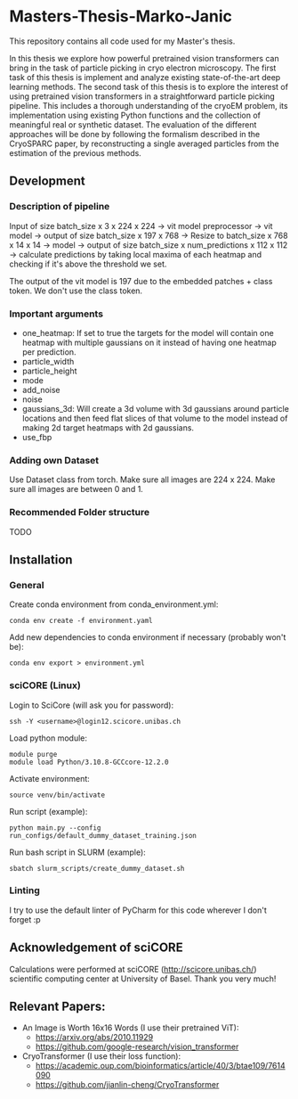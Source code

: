 # Masters-Thesis-Marko-Janic
This repository contains all code used for my Master's thesis.

In this thesis we explore how powerful pretrained vision transformers can bring in the task of particle picking in cryo 
electron microscopy. The first task of this thesis is implement and analyze existing state-of-the-art deep learning 
methods. The second task of this thesis is to explore the interest of using pretrained vision transformers in a 
straightforward particle picking pipeline. This includes a thorough understanding of the cryoEM problem, 
its implementation using existing Python functions and the collection of meaningful real or synthetic dataset. The 
evaluation of the different approaches will be done by following the formalism described in the CryoSPARC paper, by 
reconstructing a single averaged particles from the estimation of the previous methods.

## Development
### Description of pipeline
Input of size batch_size x 3 x 224 x 224 -> vit model preprocessor -> vit model -> output of size batch_size x 197 x 768
-> Resize to batch_size x 768 x 14 x 14 -> model -> output of size batch_size x num_predictions x 112 x 112 -> 
calculate predictions by taking local maxima of each heatmap and checking if it's above the threshold we set.

The output of the vit model is 197 due to the embedded patches + class token. We don't use the class token.

### Important arguments
- one_heatmap: If set to true the targets for the model will contain one heatmap with multiple gaussians on it instead 
of having one heatmap per prediction.
- particle_width
- particle_height
- mode
- add_noise
- noise
- gaussians_3d: Will create a 3d volume with 3d gaussians around particle locations and then feed flat slices of that
volume to the model instead of making 2d target heatmaps with 2d gaussians.
- use_fbp

### Adding own Dataset
Use Dataset class from torch. Make sure all images are 224 x 224. Make sure all images are between 0 and 1.

### Recommended Folder structure
TODO

## Installation
### General
Create conda environment from conda_environment.yml:
```
conda env create -f environment.yaml
```
Add new dependencies to conda environment if necessary (probably won't be):
```
conda env export > environment.yml
```

### sciCORE (Linux)
Login to SciCore (will ask you for password):
```
ssh -Y <username>@login12.scicore.unibas.ch
```
Load python module:
```
module purge
module load Python/3.10.8-GCCcore-12.2.0
```
Activate environment:
```
source venv/bin/activate
```
Run script (example):
```
python main.py --config run_configs/default_dummy_dataset_training.json
```
Run bash script in SLURM (example):
```
sbatch slurm_scripts/create_dummy_dataset.sh
```

### Linting
I try to use the default linter of PyCharm for this code wherever I don't forget :p

## Acknowledgement of sciCORE
Calculations were performed at sciCORE (http://scicore.unibas.ch/) scientific computing center at University of Basel.
Thank you very much!

## Relevant Papers:
- An Image is Worth 16x16 Words (I use their pretrained ViT): 
  - https://arxiv.org/abs/2010.11929
  - https://github.com/google-research/vision_transformer
- CryoTransformer (I use their loss function): 
  - https://academic.oup.com/bioinformatics/article/40/3/btae109/7614090
  - https://github.com/jianlin-cheng/CryoTransformer
